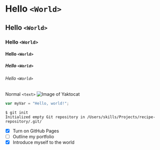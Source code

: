 # Hello `<World>`
## Hello `<World>`
### Hello `<World>`
#### Hello `<World>`
##### Hello `<World>`
###### Hello `<World>`
Normal `<text>`
![Image of Yaktocat](https://octodex.github.com/images/yaktocat.png)
``` javascript
var myVar = "Hello, world!";
```
```
$ git init
Initialized empty Git repository in /Users/skills/Projects/recipe-repository/.git/
```
- [x] Turn on GitHub Pages
- [ ] Outline my portfolio
- [x] Introduce myself to the world
